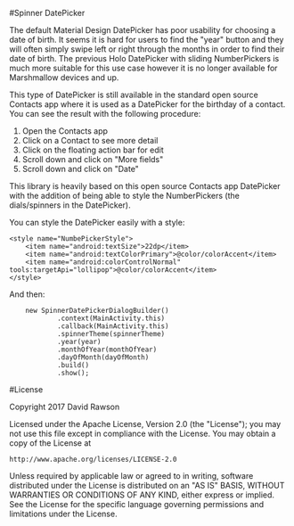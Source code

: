 #Spinner DatePicker

The default Material Design DatePicker has poor usability for choosing a date of birth. It seems it is hard for users to find the "year" button and they will often simply swipe left or right through the months in order to find their date of birth. The previous Holo DatePicker with sliding NumberPickers is much more suitable for this use case however it is no longer available for Marshmallow devices and up. 

This type of DatePicker is still available in the standard open source Contacts app where it is used as a DatePicker for the birthday of a contact. You can see the result with the following procedure:

1. Open the Contacts app
2. Click on a Contact to see more detail
3. Click on the floating action bar for edit
4. Scroll down and click on "More fields"
5. Scroll down and click on "Date"

This library is heavily based on this open source Contacts app DatePicker with the addition of being able to style the NumberPickers (the dials/spinners in the DatePicker). 

You can style the DatePicker easily with a style:

    <style name="NumbePickerStyle">
        <item name="android:textSize">22dp</item>
        <item name="android:textColorPrimary">@color/colorAccent</item>
        <item name="android:colorControlNormal" tools:targetApi="lollipop">@color/colorAccent</item>
    </style>

And then:

        new SpinnerDatePickerDialogBuilder()
                .context(MainActivity.this)
                .callback(MainActivity.this)
                .spinnerTheme(spinnerTheme)
                .year(year)
                .monthOfYear(monthOfYear)
                .dayOfMonth(dayOfMonth)
                .build()
                .show();
                
#License

Copyright 2017 David Rawson

Licensed under the Apache License, Version 2.0 (the "License");
you may not use this file except in compliance with the License.
You may obtain a copy of the License at

    http://www.apache.org/licenses/LICENSE-2.0

Unless required by applicable law or agreed to in writing, software
distributed under the License is distributed on an "AS IS" BASIS,
WITHOUT WARRANTIES OR CONDITIONS OF ANY KIND, either express or implied.
See the License for the specific language governing permissions and
limitations under the License.
